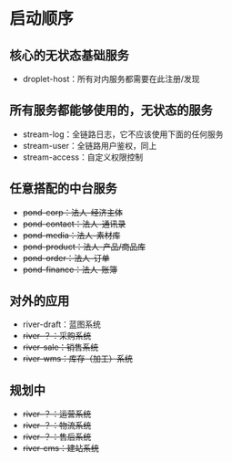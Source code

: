# 启动顺序

## 核心的无状态基础服务

-   droplet-host：所有对内服务都需要在此注册/发现

## 所有服务都能够使用的，无状态的服务

-   stream-log：全链路日志，它不应该使用下面的任何服务
-   stream-user：全链路用户鉴权，同上
-   stream-access：自定义权限控制

## 任意搭配的中台服务

-   ~~pond-corp：法人-经济主体~~
-   ~~pond-contact：法人-通讯录~~
-   ~~pond-media：法人-素材库~~
-   ~~pond-product：法人-产品/商品库~~
-   ~~pond-order：法人-订单~~
-   ~~pond-finance：法人-账簿~~

## 对外的应用

-   river-draft：蓝图系统
-   ~~river-？：采购系统~~
-   ~~river-sale：销售系统~~
-   ~~river-wms：库存（加工）系统~~

## 规划中

-   ~~river-？：运营系统~~
-   ~~river-？：物流系统~~
-   ~~river-？：售后系统~~
-   ~~river-cms：建站系统~~
